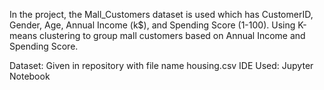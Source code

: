 In the project, the Mall_Customers dataset is used which has CustomerID, Gender, Age, Annual Income (k$), and Spending Score (1-100). Using K-means clustering to group mall customers based on Annual Income and Spending Score.


Dataset: Given in repository with file name housing.csv
IDE Used: Jupyter Notebook
